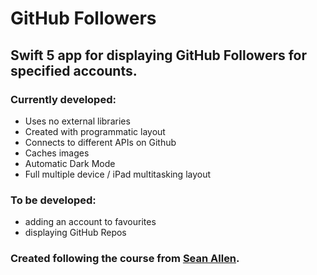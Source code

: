 # GitHub Followers
## Swift 5 app for displaying GitHub Followers for specified accounts.
### Currently developed:
* Uses no external libraries
* Created with programmatic layout
* Connects to different APIs on Github
* Caches images
* Automatic Dark Mode
* Full multiple device / iPad multitasking layout

### To be developed:
* adding an account to favourites
* displaying GitHub Repos


### Created following the course from [Sean Allen](https://seanallen.teachable.com/).
